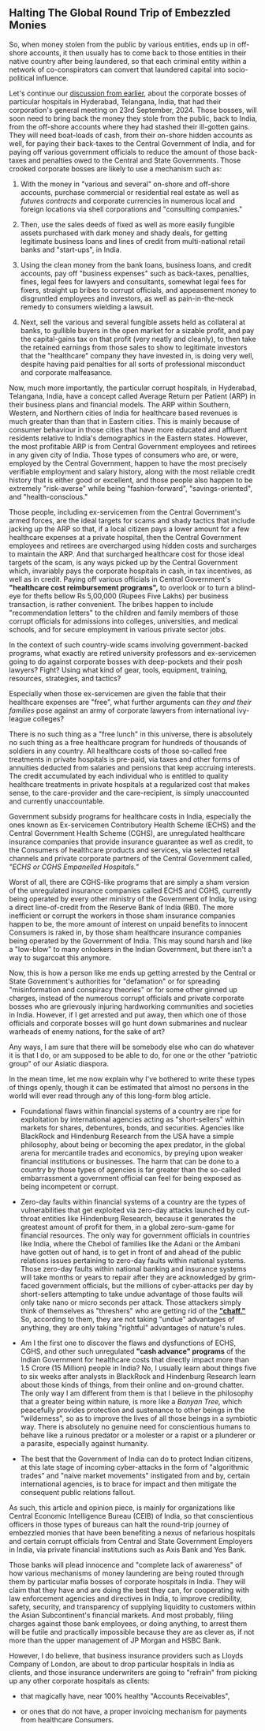 ## Halting The Global Round Trip of Embezzled Monies

So, when money stolen from the public by various entities, ends up in off-shore accounts, it then usually has to come back to those entities in their native country after being laundered, so that each criminal entity within a network of co-conspirators can convert that laundered capital into socio-political influence.  

Let's continue our [discussion from earlier](https://github.com/callthis/fiction/blob/master/when_might_the_international_bureau_get_involved.md), about the corporate bosses of particular hospitals in Hyderabad, Telangana, India, that had their corporation's general meeting on 23rd September, 2024. Those bosses, will soon need to bring back the money they stole from the public, back to India, from the off-shore accounts where they had stashed their ill-gotten gains. They will need boat-loads of cash, from their on-shore hidden accounts as well, for paying their back-taxes to the Central Government of India, and for paying off various government officials to reduce the amount of those back-taxes and penalties owed to the Central and State Governments. Those crooked corporate bosses are likely to use a mechanism such as: 

1. With the money in "various and several" on-shore and off-shore accounts, purchase commercial or residential real estate as well as *futures contracts* and corporate currencies in numerous local and foreign locations via shell corporations and "consulting companies."  

1. Then, use the sales deeds of fixed as well as more easily fungible assets purchased with dark money and shady deals, for getting legitimate business loans and lines of credit from multi-national retail banks and "start-ups", in India. 

1. Using the clean money from the bank loans, business loans, and credit accounts, pay off "business expenses" such as back-taxes, penalties, fines, legal fees for lawyers and consultants, somewhat legal fees for fixers, straight up bribes to corrupt officials, and appeasement money to disgruntled employees and investors, as well as pain-in-the-neck remedy to consumers wielding a lawsuit.  

1. Next, sell the various and several fungible assets held as collateral at banks, to gullible buyers in the open market for a sizable profit, and pay the capital-gains tax on that profit (very neatly and cleanly), to then take the retained earnings from those sales to show to legitimate investors that the "healthcare" company they have invested in, is doing very well, despite having paid penalties for all sorts of professional misconduct and corporate malfeasance.  

Now, much more importantly, the particular corrupt hospitals, in Hyderabad, Telangana, India, have a concept called Average Return per Patient (ARP) in their business plans and financial models. The ARP within Southern, Western, and Northern cities of India for healthcare based revenues is much greater than than that in Eastern cities. This is mainly because of consumer behaviour in those cities that have more educated and affluent residents relative to India's demographics in the Eastern states. However, the most profitable ARP is from Central Government employees and retirees in any given city of India. Those types of consumers who are, or were, employed by the Central Government, happen to have the most precisely verifiable employment and salary history, along with the most reliable credit history that is either good or excellent, and those people also happen to be extremely "risk-averse" while being "fashion-forward", "savings-oriented", and "health-conscious." 

Those people, including ex-servicemen from the Central Government's armed forces, are the ideal targets for scams and shady tactics that include jacking up the ARP so that, if a local citizen pays a lower amount for a few healthcare expenses at a private hospital, then the Central Government employees and retirees are overcharged using hidden costs and surcharges to maintain the ARP. And that surcharged healthcare cost for those ideal targets of the scam, is any ways picked up by the Central Government which, invariably pays the corporate hospitals in cash, in tax incentives, as well as in credit. Paying off various officials in Central Government's **"healthcare cost reimbursement programs",** to overlook or to turn a blind-eye for thefts bellow Rs 5,00,000 (Rupees Five Lakhs) per business transaction, is rather convenient. The bribes happen to include "recommendation letters" to the children and family members of those corrupt officials for admissions into colleges, universities, and medical schools, and for secure employment in various private sector jobs. 

In the context of such country-wide scams involving government-backed programs, what exactly are retired university professors and ex-servicemen going to do against corporate bosses with deep-pockets and their posh lawyers? Fight? Using what kind of gear, tools, equipment, training, resources, strategies, and tactics? 

Especially when those ex-servicemen are given the fable that their healthcare expenses are "free", what further arguments can *they and their families* pose against an army of corporate lawyers from international ivy-league colleges? 

There is no such thing as a "free lunch" in this universe, there is absolutely no such thing as a free healthcare program for hundreds of thousands of soldiers in any country. All healthcare costs of those so-called free treatments in private hospitals is pre-paid, via taxes and other forms of annuities deducted from salaries and pensions that keep accruing interests. The credit accumulated by each individual who is entitled to quality healthcare treatments in private hospitals at a regularized cost that makes sense, to the care-provider and the care-recipient, is simply unaccounted and currently unaccountable. 

Government subsidy programs for healthcare costs in India, especially the ones known as Ex-servicemen Contributory Health Scheme (ECHS) and the Central Government Health Scheme (CGHS), are unregulated healthcare insurance companies that provide insurance guarantee as well as credit, to the Consumers of healthcare products and services, via selected retail channels and private corporate partners of the Central Government called, *"ECHS or CGHS Empanelled Hospitals."*  

Worst of all, there are CGHS-like programs that are simply a sham version of the unregulated insurance companies called ECHS and CGHS, currently being operated by every other ministry of the Government of India, by using a direct line-of-credit from the Reserve Bank of India (RBI). The more inefficient or corrupt the workers in those sham insurance companies happen to be, the more amount of interest on unpaid benefits to innocent Consumers is raked in, by those sham healthcare insurance companies being operated by the Government of India. This may sound harsh and like a "low-blow" to many onlookers in the Indian Government, but there isn't a way to sugarcoat this anymore. 

Now, this is how a person like me ends up getting arrested by the Central or State Government's authorities for "defamation" or for spreading "misinformation and conspiracy theories" or for some other ginned up charges, instead of the numerous corrupt officials and private corporate bosses who are grievously injuring hardworking communities and societies in India. However, if I get arrested and put away, then which one of those officials and corporate bosses will go hunt down submarines and nuclear warheads of enemy nations, for the sake of art? 

Any ways, I am sure that there will be somebody else who can do whatever it is that I do, or am supposed to be able to do, for one or the other "patriotic group" of our Asiatic diaspora.  

In the mean time, let me now explain why I've bothered to write these types of things openly, though it can be estimated that almost no persons in the world will ever read through any of this long-form blog article.  

- Foundational flaws within financial systems of a country are ripe for exploitation by international agencies acting as "short-sellers" within markets for shares, debentures, bonds, and securities. Agencies like BlackRock and Hindenburg Research from the USA have a simple philosophy, about being or becoming the apex predator, in the global arena for mercantile trades and economics, by preying upon weaker financial institutions or businesses. The harm that can be done to a country by those types of agencies is far greater than the so-called embarrassment a government official can feel for being exposed as being incompetent or corrupt. 

- Zero-day faults within financial systems of a country are the types of vulnerabilities that get exploited via zero-day attacks launched by cut-throat entities like Hindenburg Research, because it generates the greatest amount of profit for them, in a global zero-sum-game for financial resources. The only way for government officials in countries like India, where the Chebol of families like the Adani or the Ambani have gotten out of hand, is to get in front of and ahead of the public relations issues pertaining to zero-day faults within national systems. Those zero-day faults within national banking and insurance systems will take months or years to repair after they are acknowledged by grim-faced government officials, but the millions of cyber-attacks per day by short-sellers attempting to take undue advantage of those faults will only take nano or micro seconds per attack. Those attackers simply think of themselves as "threshers" who are getting rid of the **["chaff."](https://en.wikipedia.org/wiki/Chaff)** So, according to them, they are not taking "undue" advantages of anything, they are only taking "rightful" advantages of nature's rules. 

- Am I the first one to discover the flaws and dysfunctions of ECHS, CGHS, and other such unregulated **"cash advance" programs** of the Indian Government for healthcare costs that directly impact more than 1.5 Crore (15 Million) people in India? No, I usually learn about things five to six weeks after analysts in BlackRock and Hindenburg Research learn about those kinds of things, from their online and on-ground chatter. The only way I am different from them is that I believe in the philosophy that a greater being within nature, is more like a *Banyan Tree,* which peacefully provides protection and sustenance to other beings in the "wilderness", so as to improve the lives of all those beings in a symbiotic way. There is absolutely no genuine need for conscientious humans to behave like a ruinous predator or a molester or a rapist or a plunderer or a parasite, especially against humanity. 

- The best that the Government of India can do to protect Indian citizens, at this late stage of incoming cyber-attacks in the form of "algorithmic trades" and "naive market movements" instigated from and by, certain international agencies, is to brace for impact and then mitigate the consequent public relations fallout. 

As such, this article and opinion piece, is mainly for organizations like Central Economic Intelligence Bureau (CEIB) of India, so that conscientious officers in those types of bureaus can halt the round-trip journey of embezzled monies that have been benefiting a nexus of nefarious hospitals and certain corrupt officials from Central and State Government Employers in India, via private financial institutions such as Axis Bank and Yes Bank.  

Those banks will plead innocence and "complete lack of awareness" of how various mechanisms of money laundering are being routed through them by particular mafia bosses of corporate hospitals in India. They will claim that they have and are doing the best they can, for cooperating with law enforcement agencies and directives in India, to improve credibility, safety, security, and transparency of supplying liquidity to customers within the Asian Subcontinent's financial markets. And most probably, filing charges against those bank employees, or doing anything, to arrest them will be futile and practically impossible because they are as clever as, if not more than the upper management of JP Morgan and HSBC Bank. 

However, I do believe, that business insurance providers such as Lloyds Company of London, are about to drop particular hospitals in India as clients, and those insurance underwriters are going to "refrain" from picking up any other corporate hospitals as clients: 

- that magically have, near 100% healthy "Accounts Receivables", 

- or ones that do not have, a proper invoicing mechanism for payments from healthcare Consumers. 